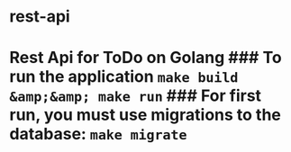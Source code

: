 # rest-api
# Rest Api for ToDo on Golang  ###   To run the application ``` make build &amp;&amp; make run ``` ###   For first run, you must use migrations to the database: ``` make migrate ```
